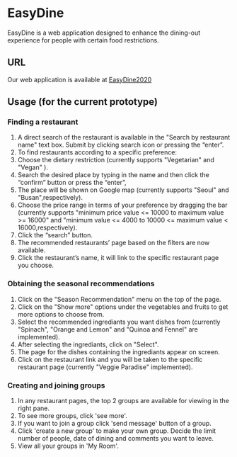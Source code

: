 # EasyDine

EasyDine is a web application designed to enhance the dining-out experience for people with certain food restrictions. 

## URL

Our web application is available at [EasyDine2020](https://easydine2020.web.app/start.html)

## Usage (for the current prototype)

### Finding a restaurant 

1. A direct search of the restaurant is available in the "Search by restaurant name" text box. Submit by clicking search icon or pressing the “enter”.
2. To find restaurants according to a specific preference:
3. Choose the dietary restriction (currently supports "Vegetarian" and "Vegan" ).
4. Search the desired place by typing in the name and then click the “confirm” button or press the “enter”,
5. The place will be shown on Google map (currently supports "Seoul" and "Busan",respectively).
6. Choose the price range in terms of your preference by dragging the bar (currently supports "minimum price value <= 10000 to maximum value >= 16000" and "minimum value <= 4000 to 10000 <= maximum value < 16000,respectively). 
7. Click the “search” button. 
8. The recommended restaurants’ page based on the filters are now available. 
9. Click the restaurant’s name, it will link to the specific restaurant page you choose.
  
### Obtaining the seasonal recommendations

1. Click on the "Season Recommendation" menu on the top of the page.
2. Click on the "Show more" options under the vegetables and fruits to get more options to choose from.
3. Select the recommended ingrediants you want dishes from (currently "Spinach", "Orange and Lemon" and "Quinoa and Fennel" are implemented).
4. After selecting the ingrediants, click on "Select".
5. The page for the dishes containing the ingrediants appear on screen.
6. Click on the restaurant link and you will be taken to the specific restaurant page (currently "Veggie Paradise" implemented).

### Creating and joining groups

1. In any restaurant pages, the top 2 groups are available for viewing in the right pane.
2. To see more groups, click 'see more'.
3. If you want to join a group click 'send message' button of a group.
4. Click 'create a new group' to make your own group. Decide the limit number of people, date of dining and comments you want to leave.
5. View all your groups in 'My Room'.
